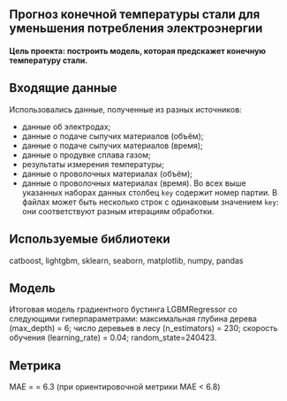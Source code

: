 ## Прогноз конечной температуры стали для уменьшения потребления электроэнергии

#### Цель проекта: построить модель, которая предскажет конечную температуру стали.

## Входящие данные
Использовались данные, полученные из разных источников:
- данные об электродах;
- данные о подаче сыпучих материалов (объём);
- данные о подаче сыпучих материалов (время);
- данные о продувке сплава газом;
- результаты измерения температуры;
- данные о проволочных материалах (объём);
- данные о проволочных материалах (время).
Во всех выше указанных наборах данных столбец `key` содержит номер партии. В файлах может быть несколько строк с одинаковым значением `key`: они соответствуют разным итерациям обработки.

## Используемые библиотеки
catboost, lightgbm, sklearn, seaborn, matplotlib, numpy, pandas

## Модель
Итоговая модель градиентного бустинга LGBMRegressor со следующими гиперпараметрами:
максимальная глубина дерева (max_depth) = 6;
число деревьев в лесу (n_estimators) = 230;
скорость обучения (learning_rate) = 0.04;
random_state=240423.

## Метрика
MAE = = 6.3 (при ориентировочной метрики МАЕ < 6.8)
